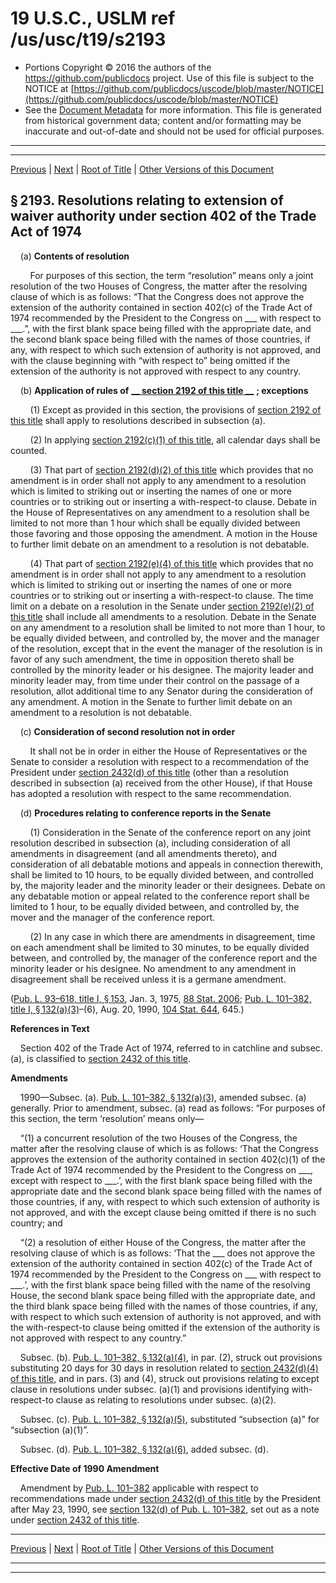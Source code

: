 ---
---

# 19 U.S.C., USLM ref /us/usc/t19/s2193

* Portions Copyright © 2016 the authors of the https://github.com/publicdocs project.
  Use of this file is subject to the NOTICE at [https://github.com/publicdocs/uscode/blob/master/NOTICE](https://github.com/publicdocs/uscode/blob/master/NOTICE)
* See the [Document Metadata](././../../../../../..//README.md) for more information.
  This file is generated from historical government data; content and/or formatting may be inaccurate and out-of-date and should not be used for official purposes.

----------
----------

[Previous](./../../../../../..//us/usc/t19/ch12/schI/pt5/m__us_usc_t19_s2192.md) | [Next](./../../../../../..//us/usc/t19/ch12/schI/pt5/m__us_usc_t19_s2194.md) | [Root of Title](./../../../../../../) | [Other Versions of this Document](https://publicdocs.github.io/go/links?ns=uslm&ref=%2Fus%2Fusc%2Ft19%2Fs2193)

## § 2193. Resolutions relating to extension of waiver authority under section 402 of the Trade Act of 1974

    (a) __Contents of resolution__ 

        For purposes of this section, the term “resolution” means only a joint resolution of the two Houses of Congress, the matter after the resolving clause of which is as follows: “That the Congress does not approve the extension of the authority contained in section 402(c) of the Trade Act of 1974 recommended by the President to the Congress on \_\_\_ with respect to \_\_\_.”, with the first blank space being filled with the appropriate date, and the second blank space being filled with the names of those countries, if any, with respect to which such extension of authority is not approved, and with the clause beginning with “with respect to” being omitted if the extension of the authority is not approved with respect to any country.

    (b) __Application of rules of__  __[__  __section 2192 of this title__  __][/us/usc/t19/s2192]__  __; exceptions__ 

        (1) Except as provided in this section, the provisions of [section 2192 of this title][/us/usc/t19/s2192] shall apply to resolutions described in subsection (a).

        (2) In applying [section 2192(c)(1) of this title][/us/usc/t19/s2192/c/1], all calendar days shall be counted.

        (3) That part of [section 2192(d)(2) of this title][/us/usc/t19/s2192/d/2] which provides that no amendment is in order shall not apply to any amendment to a resolution which is limited to striking out or inserting the names of one or more countries or to striking out or inserting a with-respect-to clause. Debate in the House of Representatives on any amendment to a resolution shall be limited to not more than 1 hour which shall be equally divided between those favoring and those opposing the amendment. A motion in the House to further limit debate on an amendment to a resolution is not debatable.

        (4) That part of [section 2192(e)(4) of this title][/us/usc/t19/s2192/e/4] which provides that no amendment is in order shall not apply to any amendment to a resolution which is limited to striking out or inserting the names of one or more countries or to striking out or inserting a with-respect-to clause. The time limit on a debate on a resolution in the Senate under [section 2192(e)(2) of this title][/us/usc/t19/s2192/e/2] shall include all amendments to a resolution. Debate in the Senate on any amendment to a resolution shall be limited to not more than 1 hour, to be equally divided between, and controlled by, the mover and the manager of the resolution, except that in the event the manager of the resolution is in favor of any such amendment, the time in opposition thereto shall be controlled by the minority leader or his designee. The majority leader and minority leader may, from time under their control on the passage of a resolution, allot additional time to any Senator during the consideration of any amendment. A motion in the Senate to further limit debate on an amendment to a resolution is not debatable.

    (c) __Consideration of second resolution not in order__ 

        It shall not be in order in either the House of Representatives or the Senate to consider a resolution with respect to a recommendation of the President under [section 2432(d) of this title][/us/usc/t19/s2432/d] (other than a resolution described in subsection (a) received from the other House), if that House has adopted a resolution with respect to the same recommendation.

    (d) __Procedures relating to conference reports in the Senate__ 

        (1) Consideration in the Senate of the conference report on any joint resolution described in subsection (a), including consideration of all amendments in disagreement (and all amendments thereto), and consideration of all debatable motions and appeals in connection therewith, shall be limited to 10 hours, to be equally divided between, and controlled by, the majority leader and the minority leader or their designees. Debate on any debatable motion or appeal related to the conference report shall be limited to 1 hour, to be equally divided between, and controlled by, the mover and the manager of the conference report.

        (2) In any case in which there are amendments in disagreement, time on each amendment shall be limited to 30 minutes, to be equally divided between, and controlled by, the manager of the conference report and the minority leader or his designee. No amendment to any amendment in disagreement shall be received unless it is a germane amendment.

([Pub. L. 93–618, title I, § 153][/us/pl/93/618/s153], Jan. 3, 1975, [88 Stat. 2006][/us/stat/88/2006]; [Pub. L. 101–382, title I, § 132(a)(3)][/us/pl/101/382/s132/a/3]–(6), Aug. 20, 1990, [104 Stat. 644][/us/stat/104/644], 645.)

 __References in Text__ 

    Section 402 of the Trade Act of 1974, referred to in catchline and subsec. (a), is classified to [section 2432 of this title][/us/usc/t19/s2432].

 __Amendments__ 

    1990—Subsec. (a). [Pub. L. 101–382, § 132(a)(3)][/us/pl/101/382/s132/a/3], amended subsec. (a) generally. Prior to amendment, subsec. (a) read as follows: “For purposes of this section, the term ‘resolution’ means only—

    “(1) a concurrent resolution of the two Houses of the Congress, the matter after the resolving clause of which is as follows: ‘That the Congress approves the extension of the authority contained in section 402(c)(1) of the Trade Act of 1974 recommended by the President to the Congress on \_\_\_, except with respect to \_\_\_.’, with the first blank space being filled with the appropriate date and the second blank space being filled with the names of those countries, if any, with respect to which such extension of authority is not approved, and with the except clause being omitted if there is no such country; and

    “(2) a resolution of either House of the Congress, the matter after the resolving clause of which is as follows: ‘That the \_\_\_ does not approve the extension of the authority contained in section 402(c) of the Trade Act of 1974 recommended by the President to the Congress on \_\_\_ with respect to \_\_\_.’, with the first blank space being filled with the name of the resolving House, the second blank space being filled with the appropriate date, and the third blank space being filled with the names of those countries, if any, with respect to which such extension of authority is not approved, and with the with-respect-to clause being omitted if the extension of the authority is not approved with respect to any country.”

    Subsec. (b). [Pub. L. 101–382, § 132(a)(4)][/us/pl/101/382/s132/a/4], in par. (2), struck out provisions substituting 20 days for 30 days in resolution related to [section 2432(d)(4) of this title][/us/usc/t19/s2432/d/4], and in pars. (3) and (4), struck out provisions relating to except clause in resolutions under subsec. (a)(1) and provisions identifying with-respect-to clause as relating to resolutions under subsec. (a)(2).

    Subsec. (c). [Pub. L. 101–382, § 132(a)(5)][/us/pl/101/382/s132/a/5], substituted “subsection (a)” for “subsection (a)(1)”.

    Subsec. (d). [Pub. L. 101–382, § 132(a)(6)][/us/pl/101/382/s132/a/6], added subsec. (d).

 __Effective Date of 1990 Amendment__ 

    Amendment by [Pub. L. 101–382][/us/pl/101/382] applicable with respect to recommendations made under [section 2432(d) of this title][/us/usc/t19/s2432/d] by the President after May 23, 1990, see [section 132(d) of Pub. L. 101–382][/us/pl/101/382/s132/d], set out as a note under [section 2432 of this title][/us/usc/t19/s2432].

----------

[Previous](./../../../../../..//us/usc/t19/ch12/schI/pt5/m__us_usc_t19_s2192.md) | [Next](./../../../../../..//us/usc/t19/ch12/schI/pt5/m__us_usc_t19_s2194.md) | [Root of Title](./../../../../../../) | [Other Versions of this Document](https://publicdocs.github.io/go/links?ns=uslm&ref=%2Fus%2Fusc%2Ft19%2Fs2193)

----------
----------

[/us/usc/t19/s2192]: https://publicdocs.github.io/go/links?ns=uslm&ref=%2Fus%2Fusc%2Ft19%2Fs2192
[/us/usc/t19/s2192]: https://publicdocs.github.io/go/links?ns=uslm&ref=%2Fus%2Fusc%2Ft19%2Fs2192
[/us/usc/t19/s2192/c/1]: https://publicdocs.github.io/go/links?ns=uslm&ref=%2Fus%2Fusc%2Ft19%2Fs2192%2Fc%2F1
[/us/usc/t19/s2192/d/2]: https://publicdocs.github.io/go/links?ns=uslm&ref=%2Fus%2Fusc%2Ft19%2Fs2192%2Fd%2F2
[/us/usc/t19/s2192/e/4]: https://publicdocs.github.io/go/links?ns=uslm&ref=%2Fus%2Fusc%2Ft19%2Fs2192%2Fe%2F4
[/us/usc/t19/s2192/e/2]: https://publicdocs.github.io/go/links?ns=uslm&ref=%2Fus%2Fusc%2Ft19%2Fs2192%2Fe%2F2
[/us/usc/t19/s2432/d]: https://publicdocs.github.io/go/links?ns=uslm&ref=%2Fus%2Fusc%2Ft19%2Fs2432%2Fd
[/us/pl/93/618/s153]: https://publicdocs.github.io/go/links?ns=uslm&ref=%2Fus%2Fpl%2F93%2F618%2Fs153
[/us/stat/88/2006]: https://publicdocs.github.io/go/links?ns=uslm&ref=%2Fus%2Fstat%2F88%2F2006
[/us/pl/101/382/s132/a/3]: https://publicdocs.github.io/go/links?ns=uslm&ref=%2Fus%2Fpl%2F101%2F382%2Fs132%2Fa%2F3
[/us/stat/104/644]: https://publicdocs.github.io/go/links?ns=uslm&ref=%2Fus%2Fstat%2F104%2F644
[/us/usc/t19/s2432]: https://publicdocs.github.io/go/links?ns=uslm&ref=%2Fus%2Fusc%2Ft19%2Fs2432
[/us/pl/101/382/s132/a/3]: https://publicdocs.github.io/go/links?ns=uslm&ref=%2Fus%2Fpl%2F101%2F382%2Fs132%2Fa%2F3
[/us/pl/101/382/s132/a/4]: https://publicdocs.github.io/go/links?ns=uslm&ref=%2Fus%2Fpl%2F101%2F382%2Fs132%2Fa%2F4
[/us/usc/t19/s2432/d/4]: https://publicdocs.github.io/go/links?ns=uslm&ref=%2Fus%2Fusc%2Ft19%2Fs2432%2Fd%2F4
[/us/pl/101/382/s132/a/5]: https://publicdocs.github.io/go/links?ns=uslm&ref=%2Fus%2Fpl%2F101%2F382%2Fs132%2Fa%2F5
[/us/pl/101/382/s132/a/6]: https://publicdocs.github.io/go/links?ns=uslm&ref=%2Fus%2Fpl%2F101%2F382%2Fs132%2Fa%2F6
[/us/pl/101/382]: https://publicdocs.github.io/go/links?ns=uslm&ref=%2Fus%2Fpl%2F101%2F382
[/us/usc/t19/s2432/d]: https://publicdocs.github.io/go/links?ns=uslm&ref=%2Fus%2Fusc%2Ft19%2Fs2432%2Fd
[/us/pl/101/382/s132/d]: https://publicdocs.github.io/go/links?ns=uslm&ref=%2Fus%2Fpl%2F101%2F382%2Fs132%2Fd
[/us/usc/t19/s2432]: https://publicdocs.github.io/go/links?ns=uslm&ref=%2Fus%2Fusc%2Ft19%2Fs2432


